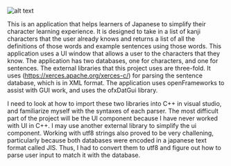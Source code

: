 
![alt text](https://github.com/uiuc-sp18-cs126/final-project-peterzukerman/blob/master/mockupImage.jpg)

This is an application that helps learners of Japanese to simplify their character learning experience. It is designed to take in a list of kanji characters that the user already knows and returns a list of all the definitions of those words and example sentences using those words. This application uses a UI window that allows a user to the characters that they know. The application has two databases, one for characters, and one for sentences. The external libraries that this project uses are three-fold. It uses (https://xerces.apache.org/xerces-c/) for parsing the sentence database, which is in XML format. The application uses openFrameworks to assist with GUI work, and uses the ofxDatGui library. 


I need to look at how to import these two libraries into C++ in visual studio, and familiarize myself with the syntaxes of each parser. The most difficult part of the project will be the UI component because I have never worked with UI in C++. I may use another external library to simplify the ui component. Working with utf8 strings also proved to be very challening, particularly because both databases were encoded in a japanese text format called JIS. Thus, I had to convert them to utf8 and figure out how to parse user input to match it with the database.
